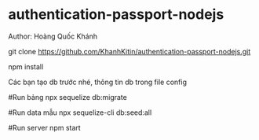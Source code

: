 # authentication-passport-nodejs
Author: Hoàng Quốc Khánh

git clone https://github.com/KhanhKitin/authentication-passport-nodejs.git

npm install


Các bạn tạo db trước nhé, thông tin db trong file config

#Run bảng
npx sequelize db:migrate 

#Run data mẫu
npx sequelize-cli db:seed:all

#Run server
npm start



